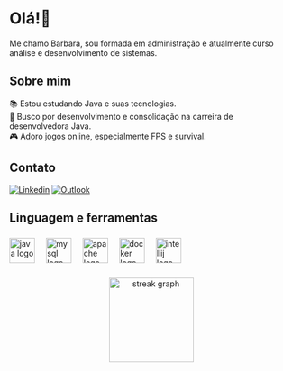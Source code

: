 # Olá!👋

Me chamo Barbara, sou formada em administração e atualmente curso análise e desenvolvimento de sistemas.</p>

## Sobre mim</h2>

📚 Estou estudando Java e suas tecnologias.<br>
🎯 Busco por desenvolvimento e consolidação na carreira de desenvolvedora Java.<br>
🎮 Adoro jogos online, especialmente FPS e survival.

###

<h2 align="left">Contato</h2>

[![Linkedin](https://img.shields.io/badge/LinkedIn-0077B5?style=for-the-badge&logo=linkedin&logoColor=white)](https://www.linkedin.com/in/barbara-stefany-carvalho)
[![Outlook](https://img.shields.io/badge/Microsoft_Outlook-0078D4?style=for-the-badge&logo=microsoft-outlook&logoColor=white)](barbara.stefany@outlook.com.br)

###

<h2 align="left">Linguagem e ferramentas</h2>

###

<div align="left">
  <img src="https://cdn.jsdelivr.net/gh/devicons/devicon/icons/java/java-original-wordmark.svg" height="45" alt="java logo"  />
  <img width="12" />
  <img src="https://cdn.jsdelivr.net/gh/devicons/devicon/icons/mysql/mysql-original-wordmark.svg" height="45" alt="mysql logo"  />
  <img width="12" />
  <img src="https://cdn.jsdelivr.net/gh/devicons/devicon/icons/apache/apache-original-wordmark.svg" height="45" alt="apache logo"  />
  <img width="12" />
  <img src="https://cdn.jsdelivr.net/gh/devicons/devicon/icons/docker/docker-original-wordmark.svg" height="45" alt="docker logo"  />
  <img width="12" />
  <img src="https://cdn.jsdelivr.net/gh/devicons/devicon/icons/intellij/intellij-original.svg" height="45" alt="intellij logo"  />
</div>

###

<div align="center">
  <img src="https://streak-stats.demolab.com?user=barbarastefany&locale=en&mode=daily&theme=dracula&hide_border=false&border_radius=5&order=3" height="150" alt="streak graph"  />
</div>

###
